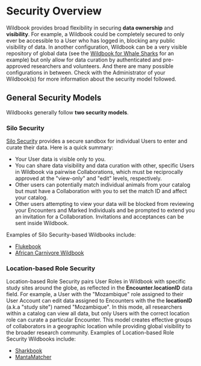 # Security Overview

Wildbook provides broad flexibility in securing **data ownership** and **visibility**. For example, a Wildbook could be completely secured to only ever be accessible to a User who has logged in, blocking any public visibility of data. In another configuration, Wildbook can be a very visible repository of global data (see the [Wildbook for Whale Sharks](https://www.whaleshark.org) for an example) but only allow for data curation by authenticated and pre-approved researchers and volunteers. And there are many possible configurations in between. Check with the Administrator of your Wildbook(s) for more information about the security model followed.

## General Security Models

Wildbooks generally follow **two security models**.

### Silo Security

[Silo Security](https://docs.wildme.org/product-docs/en/wildbook/security/silo-security/) provides a secure sandbox for individual Users to enter and curate their data. Here is a quick summary:

* Your User data is visible only to you.
* You can share data visibility and data curation with other, specific Users in Wildbook via pairwise Collaborations, which must be reciprocally approved at the "view-only" and "edit" levels, respectively.
* Other users can potentially match individual animals from your catalog but must have a Collaboration with you to set the match ID and affect your catalog.
* Other users attempting to view your data will be blocked from reviewing your Encounters and Marked Individuals and be prompted to extend you an invitation for a Collaboration. Invitations and acceptances can be sent inside Wildbook.

Examples of Silo Security-based Wildbooks include:

* [Flukebook](https://www.flukebook.org)
* [African Carnivore Wildbook](https://africancarnivore.wildbook.org)

### Location-based Role Security

Location-based Role Security pairs User Roles in Wildbook with specific study sites around the globe, as reflected in the **Encounter.locationID** data field. For example, a User with the "Mozambique" role assigned to their User Account can edit data assigned to Encounters with the the **locationID** (a.k.a "study site") named "Mozambique". In this mode, all researchers within a catalog can view all data, but only Users with the correct location role can curate a particular Encounter. This model creates effective groups of collaborators in a geographic location while providing global visibility to the broader research community.
Examples of Location-based Role Security Wildbooks include:

* [Sharkbook](https://www.sharkbook.ai)
* [MantaMatcher](https://www.mantamatcher.org)